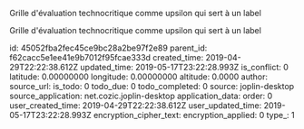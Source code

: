 Grille d'évaluation technocritique comme upsilon qui sert à un label

Grille d'évaluation technocritique comme upsilon qui sert à un label

id: 45052fba2fec45ce9bc28a2be97f2e89
parent_id: f62cacc5e1ee41e9b7012f95fcae333d
created_time: 2019-04-29T22:22:38.612Z
updated_time: 2019-05-17T23:22:28.993Z
is_conflict: 0
latitude: 0.00000000
longitude: 0.00000000
altitude: 0.0000
author: 
source_url: 
is_todo: 0
todo_due: 0
todo_completed: 0
source: joplin-desktop
source_application: net.cozic.joplin-desktop
application_data: 
order: 0
user_created_time: 2019-04-29T22:22:38.612Z
user_updated_time: 2019-05-17T23:22:28.993Z
encryption_cipher_text: 
encryption_applied: 0
type_: 1